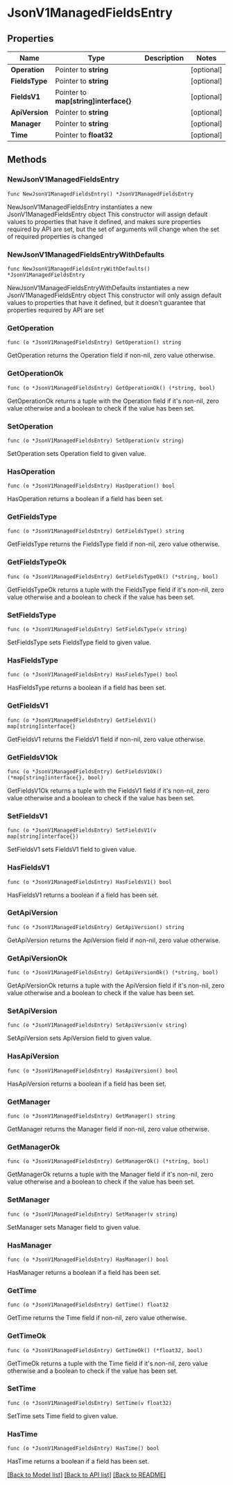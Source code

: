 # JsonV1ManagedFieldsEntry

## Properties

Name | Type | Description | Notes
------------ | ------------- | ------------- | -------------
**Operation** | Pointer to **string** |  | [optional] 
**FieldsType** | Pointer to **string** |  | [optional] 
**FieldsV1** | Pointer to **map[string]interface{}** |  | [optional] 
**ApiVersion** | Pointer to **string** |  | [optional] 
**Manager** | Pointer to **string** |  | [optional] 
**Time** | Pointer to **float32** |  | [optional] 

## Methods

### NewJsonV1ManagedFieldsEntry

`func NewJsonV1ManagedFieldsEntry() *JsonV1ManagedFieldsEntry`

NewJsonV1ManagedFieldsEntry instantiates a new JsonV1ManagedFieldsEntry object
This constructor will assign default values to properties that have it defined,
and makes sure properties required by API are set, but the set of arguments
will change when the set of required properties is changed

### NewJsonV1ManagedFieldsEntryWithDefaults

`func NewJsonV1ManagedFieldsEntryWithDefaults() *JsonV1ManagedFieldsEntry`

NewJsonV1ManagedFieldsEntryWithDefaults instantiates a new JsonV1ManagedFieldsEntry object
This constructor will only assign default values to properties that have it defined,
but it doesn't guarantee that properties required by API are set

### GetOperation

`func (o *JsonV1ManagedFieldsEntry) GetOperation() string`

GetOperation returns the Operation field if non-nil, zero value otherwise.

### GetOperationOk

`func (o *JsonV1ManagedFieldsEntry) GetOperationOk() (*string, bool)`

GetOperationOk returns a tuple with the Operation field if it's non-nil, zero value otherwise
and a boolean to check if the value has been set.

### SetOperation

`func (o *JsonV1ManagedFieldsEntry) SetOperation(v string)`

SetOperation sets Operation field to given value.

### HasOperation

`func (o *JsonV1ManagedFieldsEntry) HasOperation() bool`

HasOperation returns a boolean if a field has been set.

### GetFieldsType

`func (o *JsonV1ManagedFieldsEntry) GetFieldsType() string`

GetFieldsType returns the FieldsType field if non-nil, zero value otherwise.

### GetFieldsTypeOk

`func (o *JsonV1ManagedFieldsEntry) GetFieldsTypeOk() (*string, bool)`

GetFieldsTypeOk returns a tuple with the FieldsType field if it's non-nil, zero value otherwise
and a boolean to check if the value has been set.

### SetFieldsType

`func (o *JsonV1ManagedFieldsEntry) SetFieldsType(v string)`

SetFieldsType sets FieldsType field to given value.

### HasFieldsType

`func (o *JsonV1ManagedFieldsEntry) HasFieldsType() bool`

HasFieldsType returns a boolean if a field has been set.

### GetFieldsV1

`func (o *JsonV1ManagedFieldsEntry) GetFieldsV1() map[string]interface{}`

GetFieldsV1 returns the FieldsV1 field if non-nil, zero value otherwise.

### GetFieldsV1Ok

`func (o *JsonV1ManagedFieldsEntry) GetFieldsV1Ok() (*map[string]interface{}, bool)`

GetFieldsV1Ok returns a tuple with the FieldsV1 field if it's non-nil, zero value otherwise
and a boolean to check if the value has been set.

### SetFieldsV1

`func (o *JsonV1ManagedFieldsEntry) SetFieldsV1(v map[string]interface{})`

SetFieldsV1 sets FieldsV1 field to given value.

### HasFieldsV1

`func (o *JsonV1ManagedFieldsEntry) HasFieldsV1() bool`

HasFieldsV1 returns a boolean if a field has been set.

### GetApiVersion

`func (o *JsonV1ManagedFieldsEntry) GetApiVersion() string`

GetApiVersion returns the ApiVersion field if non-nil, zero value otherwise.

### GetApiVersionOk

`func (o *JsonV1ManagedFieldsEntry) GetApiVersionOk() (*string, bool)`

GetApiVersionOk returns a tuple with the ApiVersion field if it's non-nil, zero value otherwise
and a boolean to check if the value has been set.

### SetApiVersion

`func (o *JsonV1ManagedFieldsEntry) SetApiVersion(v string)`

SetApiVersion sets ApiVersion field to given value.

### HasApiVersion

`func (o *JsonV1ManagedFieldsEntry) HasApiVersion() bool`

HasApiVersion returns a boolean if a field has been set.

### GetManager

`func (o *JsonV1ManagedFieldsEntry) GetManager() string`

GetManager returns the Manager field if non-nil, zero value otherwise.

### GetManagerOk

`func (o *JsonV1ManagedFieldsEntry) GetManagerOk() (*string, bool)`

GetManagerOk returns a tuple with the Manager field if it's non-nil, zero value otherwise
and a boolean to check if the value has been set.

### SetManager

`func (o *JsonV1ManagedFieldsEntry) SetManager(v string)`

SetManager sets Manager field to given value.

### HasManager

`func (o *JsonV1ManagedFieldsEntry) HasManager() bool`

HasManager returns a boolean if a field has been set.

### GetTime

`func (o *JsonV1ManagedFieldsEntry) GetTime() float32`

GetTime returns the Time field if non-nil, zero value otherwise.

### GetTimeOk

`func (o *JsonV1ManagedFieldsEntry) GetTimeOk() (*float32, bool)`

GetTimeOk returns a tuple with the Time field if it's non-nil, zero value otherwise
and a boolean to check if the value has been set.

### SetTime

`func (o *JsonV1ManagedFieldsEntry) SetTime(v float32)`

SetTime sets Time field to given value.

### HasTime

`func (o *JsonV1ManagedFieldsEntry) HasTime() bool`

HasTime returns a boolean if a field has been set.


[[Back to Model list]](../README.md#documentation-for-models) [[Back to API list]](../README.md#documentation-for-api-endpoints) [[Back to README]](../README.md)


